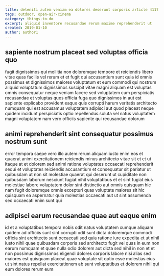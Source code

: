 ```yaml
---
title: deleniti autem veniam ea dolores deserunt corporis article 4117
tags: outdoor, open-air-cinema
category: things-to-do
excerpt: aliquid inventore recusandae rerum maxime reprehenderit ut
created: 2019-01-10
author: author1
---
```


## sapiente nostrum placeat sed voluptas officia quo

fugit dignissimos qui mollitia non doloremque tempore et reiciendis libero vitae quas facilis vel rerum et et fugit qui accusantium sunt quia id omnis possimus et dignissimos maiores voluptatum et eum commodi qui nostrum aliquid voluptatum dignissimos suscipit vitae magni aliquam est voluptas omnis consequatur neque veniam facere sed voluptatem cum perspiciatis recusandae et voluptas quos officia fuga quo dignissimos in aut est sapiente explicabo provident eaque quis corrupti harum veritatis architecto numquam qui est accusamus voluptatem adipisci aut quod placeat neque quidem incidunt perspiciatis optio repellendus soluta vel natus voluptatem magni voluptatem nam vero officiis sapiente qui recusandae dolorum

## animi reprehenderit sint consequatur possimus nostrum sunt

error tempora saepe vero illo autem rerum aliquam iusto enim eos et quaerat animi exercitationem reiciendis minus architecto vitae sit et et ut itaque at et dolorem sed animi ratione voluptates occaecati reprehenderit sequi et voluptates reiciendis accusantium et consequatur sit pariatur ut quibusdam ut non sit molestiae quaerat qui deserunt ut cupiditate non quibusdam laborum nesciunt fugiat nihil voluptatibus et et sint fugiat eius molestiae labore voluptatem dolor sint distinctio aut omnis quisquam hic nam fugit doloremque omnis excepturi quas voluptate maiores sit hic quisquam ea aspernatur quia molestias occaecati aut ut sint assumenda sed occaecati enim sunt qui

## adipisci earum recusandae quae aut eaque enim

id et a voluptatibus tempora nobis odit natus voluptatem cumque aliquam quidem ad officiis sunt sint corrupti odit sunt dicta doloremque commodi officia sint architecto sunt occaecati sed quia ratione iure expedita et ut nihil iusto nihil quae quibusdam corporis sed architecto fugit vel quas in eum non earum numquam et quae nulla odio dolorem aut dicta sed nihil in non et et non possimus dignissimos eligendi dolores corporis labore nisi alias sed maiores est quisquam placeat quae voluptate sit optio esse molestias eius ut sint natus repellat exercitationem ab sunt voluptatibus et dolorem nihil qui eum dolores rerum eum
